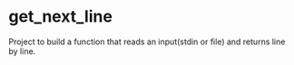 # get_next_line
Project to build a function that reads an input(stdin or file) and returns line by line.
